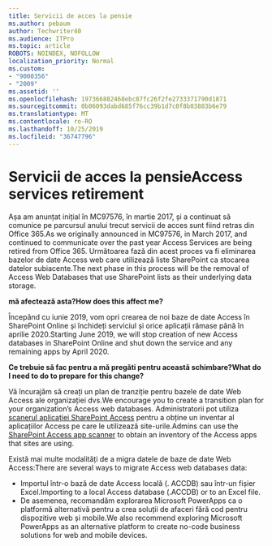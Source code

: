 ```yaml
---
title: Servicii de acces la pensie
ms.author: pebaum
author: Techwriter40
ms.audience: ITPro
ms.topic: article
ROBOTS: NOINDEX, NOFOLLOW
localization_priority: Normal
ms.custom:
- "9000356"
- "2009"
ms.assetid: ''
ms.openlocfilehash: 197366882468ebc87fc26f2fe2733371790d1871
ms.sourcegitcommit: 0b06093dabd685f76cc39b1d7c0f8b03883b6e79
ms.translationtype: MT
ms.contentlocale: ro-RO
ms.lasthandoff: 10/25/2019
ms.locfileid: "36747796"
---
```

# <a name="access-services-retirement"></a><span data-ttu-id="cd69e-102">Servicii de acces la pensie</span><span class="sxs-lookup"><span data-stu-id="cd69e-102">Access services retirement</span></span>

<span data-ttu-id="cd69e-103">Așa am anunțat inițial în MC97576, în martie 2017, și a continuat să comunice pe parcursul anului trecut servicii de acces sunt fiind retras din Office 365.</span><span class="sxs-lookup"><span data-stu-id="cd69e-103">As we originally announced in MC97576, in March 2017, and continued to communicate over the past year Access Services are being retired from Office 365.</span></span> <span data-ttu-id="cd69e-104">Următoarea fază din acest proces va fi eliminarea bazelor de date Access web care utilizează liste SharePoint ca stocarea datelor subiacente.</span><span class="sxs-lookup"><span data-stu-id="cd69e-104">The next phase in this process will be the removal of Access Web Databases that use SharePoint lists as their underlying data storage.</span></span>

<span data-ttu-id="cd69e-105">**mă afectează asta?**</span><span class="sxs-lookup"><span data-stu-id="cd69e-105">**How does this affect me?**</span></span>

<span data-ttu-id="cd69e-106">Începând cu iunie 2019, vom opri crearea de noi baze de date Access în SharePoint Online și închideți serviciul și orice aplicații rămase până în aprilie 2020.</span><span class="sxs-lookup"><span data-stu-id="cd69e-106">Starting June 2019, we will stop creation of new Access databases in SharePoint Online and shut down the service and any remaining apps by April 2020.</span></span>

<span data-ttu-id="cd69e-107">**Ce trebuie să fac pentru a mă pregăti pentru această schimbare?**</span><span class="sxs-lookup"><span data-stu-id="cd69e-107">**What do I need to do to prepare for this change?**</span></span>

<span data-ttu-id="cd69e-108">Vă încurajăm să creați un plan de tranziție pentru bazele de date Web Access ale organizației dvs.</span><span class="sxs-lookup"><span data-stu-id="cd69e-108">We encourage you to create a transition plan for your organization’s Access web databases.</span></span> <span data-ttu-id="cd69e-109">Administratorii pot utiliza [scanerul aplicației SharePoint Access](https://github.com/SharePoint/PnP-Tools/tree/master/Solutions/SharePoint.AccessApp.Scanner) pentru a obține un inventar al aplicațiilor Access pe care le utilizează site-urile.</span><span class="sxs-lookup"><span data-stu-id="cd69e-109">Admins can use the [SharePoint Access app scanner](https://github.com/SharePoint/PnP-Tools/tree/master/Solutions/SharePoint.AccessApp.Scanner) to obtain an inventory of the Access apps that sites are using.</span></span>

<span data-ttu-id="cd69e-110">Există mai multe modalități de a migra datele de baze de date Web Access:</span><span class="sxs-lookup"><span data-stu-id="cd69e-110">There are several ways to migrate Access web databases data:</span></span>

- <span data-ttu-id="cd69e-111">Importul într-o bază de date Access locală (. ACCDB) sau într-un fișier Excel.</span><span class="sxs-lookup"><span data-stu-id="cd69e-111">Importing to a local Access database (.ACCDB) or to an Excel file.</span></span>
- <span data-ttu-id="cd69e-112">De asemenea, recomandăm explorarea Microsoft PowerApps ca o platformă alternativă pentru a crea soluții de afaceri fără cod pentru dispozitive web și mobile.</span><span class="sxs-lookup"><span data-stu-id="cd69e-112">We also recommend exploring Microsoft PowerApps as an alternative platform to create no-code business solutions for web and mobile devices.</span></span>